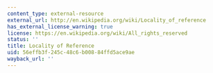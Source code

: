 ```yaml
---
content_type: external-resource
external_url: http://en.wikipedia.org/wiki/Locality_of_reference
has_external_license_warning: true
license: https://en.wikipedia.org/wiki/All_rights_reserved
status: ''
title: Locality of Reference
uid: 56effb3f-245c-48c6-b008-84ffd5ace9ae
wayback_url: ''
---
```

